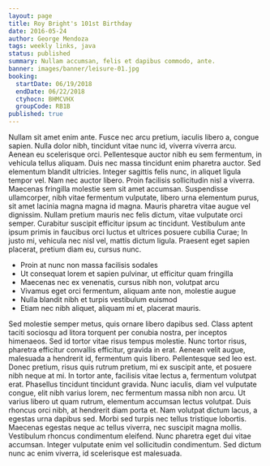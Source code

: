 ```yaml
---
layout: page
title: Roy Bright's 101st Birthday
date: 2016-05-24
author: George Mendoza
tags: weekly links, java
status: published
summary: Nullam accumsan, felis et dapibus commodo, ante.
banner: images/banner/leisure-01.jpg
booking:
  startDate: 06/19/2018
  endDate: 06/22/2018
  ctyhocn: BHMCVHX
  groupCode: RB1B
published: true
---
```

Nullam sit amet enim ante. Fusce nec arcu pretium, iaculis libero a, congue sapien. Nulla dolor nibh, tincidunt vitae nunc id, viverra viverra arcu. Aenean eu scelerisque orci. Pellentesque auctor nibh eu sem fermentum, in vehicula tellus aliquam. Duis nec massa tincidunt enim pharetra auctor. Sed elementum blandit ultricies. Integer sagittis felis nunc, in aliquet ligula tempor vel.
Nam nec auctor libero. Proin facilisis sollicitudin nisl a viverra. Maecenas fringilla molestie sem sit amet accumsan. Suspendisse ullamcorper, nibh vitae fermentum vulputate, libero urna elementum purus, sit amet lacinia magna magna id magna. Mauris pharetra vitae augue vel dignissim. Nullam pretium mauris nec felis dictum, vitae vulputate orci semper. Curabitur suscipit efficitur ipsum ac tincidunt. Vestibulum ante ipsum primis in faucibus orci luctus et ultrices posuere cubilia Curae; In justo mi, vehicula nec nisl vel, mattis dictum ligula. Praesent eget sapien placerat, pretium diam eu, cursus nunc.

* Proin at nunc non massa facilisis sodales
* Ut consequat lorem et sapien pulvinar, ut efficitur quam fringilla
* Maecenas nec ex venenatis, cursus nibh non, volutpat arcu
* Vivamus eget orci fermentum, aliquam ante non, molestie augue
* Nulla blandit nibh et turpis vestibulum euismod
* Etiam nec nibh aliquet, aliquam mi et, placerat mauris.

Sed molestie semper metus, quis ornare libero dapibus sed. Class aptent taciti sociosqu ad litora torquent per conubia nostra, per inceptos himenaeos. Sed id tortor vitae risus tempus molestie. Nunc tortor risus, pharetra efficitur convallis efficitur, gravida in erat. Aenean velit augue, malesuada a hendrerit id, fermentum quis libero. Pellentesque sed leo est. Donec pretium, risus quis rutrum pretium, mi ex suscipit ante, et posuere nibh neque at mi. In tortor ante, facilisis vitae lectus a, fermentum volutpat erat. Phasellus tincidunt tincidunt gravida. Nunc iaculis, diam vel vulputate congue, elit nibh varius lorem, nec fermentum massa nibh non arcu.
Ut varius libero ut quam rutrum, elementum accumsan lectus volutpat. Duis rhoncus orci nibh, at hendrerit diam porta et. Nam volutpat dictum lacus, a egestas urna dapibus sed. Morbi sed turpis nec tellus tristique lobortis. Maecenas egestas neque ac tellus viverra, nec suscipit magna mollis. Vestibulum rhoncus condimentum eleifend. Nunc pharetra eget dui vitae accumsan. Integer vulputate enim vel sollicitudin condimentum. Sed dictum nunc ac enim viverra, id scelerisque est malesuada.
